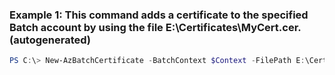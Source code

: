 ### Example 1: This command adds a certificate to the specified Batch account by using the file E:\Certificates\MyCert.cer. (autogenerated)
```powershell
PS C:\> New-AzBatchCertificate -BatchContext $Context -FilePath E:\Certificates\MyCert.cer
```

